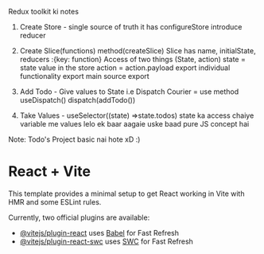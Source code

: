 Redux toolkit ki notes
1. Create Store - single source of truth
it has configureStore
introduce reducer

2. Create Slice(functions) method(createSlice)
Slice has name, initialState, reducers :{key: function}
Access of two things (State, action)
state = state value in the store
action = action.payload 
export individual functionality 
export main source export

3. Add Todo - Give values to State i.e Dispatch Courier  = use method useDispatch()
 dispatch(addTodo())

4. Take Values - useSelector((state) =>state.todos) state ka access chaiye
variable me values lelo ek baar aagaie uske baad pure JS concept hai 

Note: Todo's Project basic nai hote xD  :)



# React + Vite

This template provides a minimal setup to get React working in Vite with HMR and some ESLint rules.

Currently, two official plugins are available:

- [@vitejs/plugin-react](https://github.com/vitejs/vite-plugin-react/blob/main/packages/plugin-react/README.md) uses [Babel](https://babeljs.io/) for Fast Refresh
- [@vitejs/plugin-react-swc](https://github.com/vitejs/vite-plugin-react-swc) uses [SWC](https://swc.rs/) for Fast Refresh

